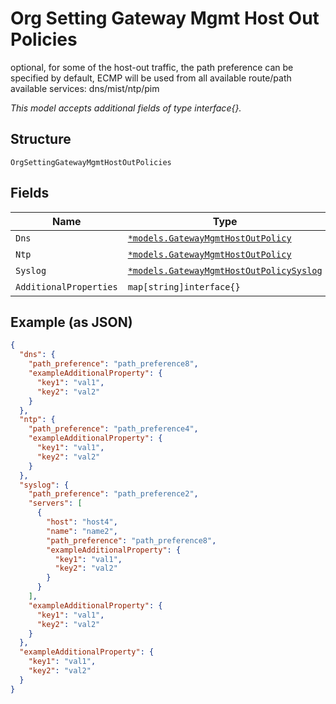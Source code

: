 
# Org Setting Gateway Mgmt Host Out Policies

optional, for some of the host-out traffic, the path preference can be specified by default, ECMP will be used from all available route/path available services: dns/mist/ntp/pim

*This model accepts additional fields of type interface{}.*

## Structure

`OrgSettingGatewayMgmtHostOutPolicies`

## Fields

| Name | Type | Tags | Description |
|  --- | --- | --- | --- |
| `Dns` | [`*models.GatewayMgmtHostOutPolicy`](../../doc/models/gateway-mgmt-host-out-policy.md) | Optional | - |
| `Ntp` | [`*models.GatewayMgmtHostOutPolicy`](../../doc/models/gateway-mgmt-host-out-policy.md) | Optional | - |
| `Syslog` | [`*models.GatewayMgmtHostOutPolicySyslog`](../../doc/models/gateway-mgmt-host-out-policy-syslog.md) | Optional | - |
| `AdditionalProperties` | `map[string]interface{}` | Optional | - |

## Example (as JSON)

```json
{
  "dns": {
    "path_preference": "path_preference8",
    "exampleAdditionalProperty": {
      "key1": "val1",
      "key2": "val2"
    }
  },
  "ntp": {
    "path_preference": "path_preference4",
    "exampleAdditionalProperty": {
      "key1": "val1",
      "key2": "val2"
    }
  },
  "syslog": {
    "path_preference": "path_preference2",
    "servers": [
      {
        "host": "host4",
        "name": "name2",
        "path_preference": "path_preference8",
        "exampleAdditionalProperty": {
          "key1": "val1",
          "key2": "val2"
        }
      }
    ],
    "exampleAdditionalProperty": {
      "key1": "val1",
      "key2": "val2"
    }
  },
  "exampleAdditionalProperty": {
    "key1": "val1",
    "key2": "val2"
  }
}
```

